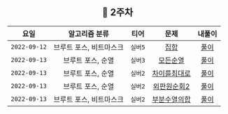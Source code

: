 
<div align="center">
  
  ## 📅 2주차

|      요일      |    알고리즘 분류    |  티어   |                       문제                        | 내풀이 |
|:------------:|:-------------:|:-----:|:-----------------------------------------------:| :---:|
| `2022-09-12` | 브루트 포스, 비트마스크 | `실버5` |   [집합](https://www.acmicpc.net/problem/11723)   | [풀이](https://github.com/jangwon3828/Algorithm_Competition-Study/blob/wonjin/2%EC%A3%BC%EC%B0%A8/2%EC%A3%BC%EC%B0%A8_%EC%9B%90%EC%A7%84/%EC%A7%91%ED%95%A9.java) |
| `2022-09-13` |  브루트 포스, 순열   | `실버3` |  [모든순열](https://www.acmicpc.net/problem/10974)  | [풀이](https://github.com/jangwon3828/Algorithm_Competition-Study/blob/wonjin/2%EC%A3%BC%EC%B0%A8/2%EC%A3%BC%EC%B0%A8_%EC%9B%90%EC%A7%84/%EB%AA%A8%EB%93%A0%EC%88%9C%EC%97%B4.java) |
| `2022-09-13` |  브루트 포스, 순열   | `실버2` | [차이를최대로](https://www.acmicpc.net/problem/10819) | [풀이](https://github.com/jangwon3828/Algorithm_Competition-Study/blob/wonjin/2%EC%A3%BC%EC%B0%A8/2%EC%A3%BC%EC%B0%A8_%EC%9B%90%EC%A7%84/%EC%B0%A8%EC%9D%B4%EB%A5%BC%EC%B5%9C%EB%8C%80%EB%A1%9C.java) |
| `2022-09-13` |  브루트 포스, 순열   | `실버2` | [외판원순회2](https://www.acmicpc.net/problem/10971) | [풀이](https://github.com/jangwon3828/Algorithm_Competition-Study/blob/wonjin/2%EC%A3%BC%EC%B0%A8/2%EC%A3%BC%EC%B0%A8_%EC%9B%90%EC%A7%84/%EC%99%B8%ED%8C%90%EC%9B%90%EC%88%9C%ED%9A%8C2.java) |
| `2022-09-13` |  브루트 포스, 비트마스크   | `실버2` | [부분수열의합](https://www.acmicpc.net/problem/1182)  | [풀이](https://github.com/jangwon3828/Algorithm_Competition-Study/blob/wonjin/2%EC%A3%BC%EC%B0%A8/2%EC%A3%BC%EC%B0%A8_%EC%9B%90%EC%A7%84/%EB%B6%80%EB%B6%84%EC%88%98%EC%97%B4%EC%9D%98%ED%95%A9.java) |

</div>
